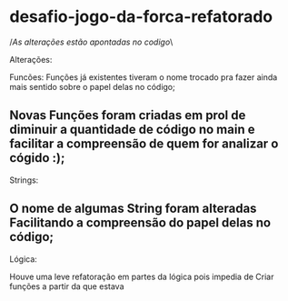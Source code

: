 # desafio-jogo-da-forca-refatorado

/*As alterações estão apontadas no codigo*\

Alterações:

Funcões:
Funções já existentes tiveram o nome trocado
pra fazer ainda mais sentido sobre o papel delas no código;

Novas Funções foram criadas em prol de diminuir a quantidade de código no main
e facilitar a compreensão de quem for analizar o cógido :);
------------------------------------------------------------
Strings:

O nome de algumas String foram alteradas Facilitando 
a compreensão do papel delas no código;
------------------------------------------------------------
Lógica:

Houve uma leve refatoração em partes da lógica pois 
impedia de Criar funções a partir da que estava

